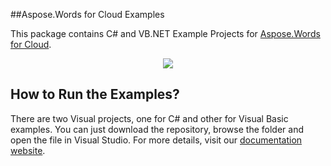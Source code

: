 ##Aspose.Words for Cloud Examples

This package contains C# and VB.NET Example Projects for [Aspose.Words for Cloud](http://www.aspose.com/cloud/word-api.aspx).

<p align="center">
  <a title="Download Examples ZIP" href="https://github.com/asposewords/Aspose_Words_Cloud/archive/master.zip">
	<img src="https://raw.github.com/AsposeExamples/java-examples-dashboard/master/images/downloadZip-Button-Large.png" />
  </a>
</p>

## How to Run the Examples?

There are two Visual projects, one for C# and other for Visual Basic examples. You can just download the repository, browse the folder and open the file in Visual Studio. For more details, visit our [documentation website](http://www.aspose.com/docs/display/wordscloud/How+to+Run+the+Examples).
